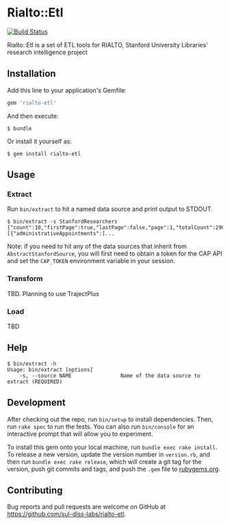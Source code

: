 # Rialto::Etl

[![Build Status](https://travis-ci.org/sul-dlss-labs/rialto-etl.svg?branch=master)](https://travis-ci.org/sul-dlss-labs/rialto-etl)

Rialto::Etl is a set of ETL tools for RIALTO, Stanford University Libraries' research intelligence project

## Installation

Add this line to your application's Gemfile:

```ruby
gem 'rialto-etl'
```

And then execute:

    $ bundle

Or install it yourself as:

    $ gem install rialto-etl

## Usage

### Extract

Run `bin/extract` to hit a named data source and print output to STDOUT.

    $ bin/extract -s StanfordResearchers
    {"count":10,"firstPage":true,"lastPage":false,"page":1,"totalCount":29089,"totalPages":2909,"values":[{"administrativeAppointments":[...

Note: if you need to hit any of the data sources that inherit from `AbstractStanfordSource`, you will first need to obtain a token for the CAP API and set the `CAP_TOKEN` environment variable in your session.

### Transform

TBD. Planning to use TrajectPlus

### Load

TBD

## Help

    $ bin/extract -h
    Usage: bin/extract [options]
        -s, --source NAME                Name of the data source to extract (REQUIRED)

## Development

After checking out the repo, run `bin/setup` to install dependencies. Then, run `rake spec` to run the tests. You can also run `bin/console` for an interactive prompt that will allow you to experiment.

To install this gem onto your local machine, run `bundle exec rake install`. To release a new version, update the version number in `version.rb`, and then run `bundle exec rake release`, which will create a git tag for the version, push git commits and tags, and push the `.gem` file to [rubygems.org](https://rubygems.org).

## Contributing

Bug reports and pull requests are welcome on GitHub at https://github.com/sul-dlss-labs/rialto-etl.
